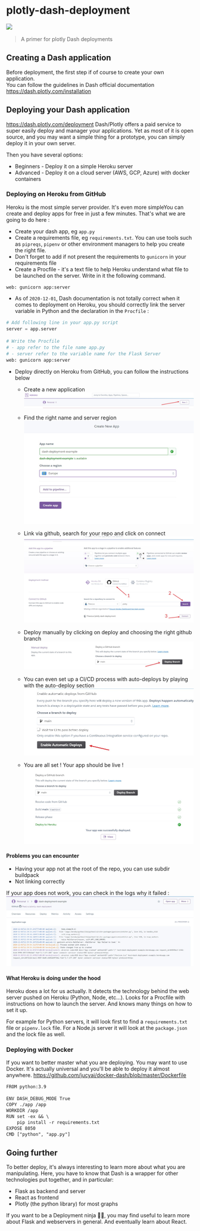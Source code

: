 # plotly-dash-deployment
![](https://dash-gallery.plotly.host/Manager/apps_data/dash-oil-and-gas/thumbnail_0a718df0-9ce7-11e9-8982-0242ac11004a.png)
> A primer for plotly Dash deployments

## Creating a Dash application
Before deployment, the first step if of course to create your own application. <br>
You can follow the guidelines in Dash official documentation https://dash.plotly.com/installation

## Deploying your Dash application
https://dash.plotly.com/deployment
Dash/Plotly offers a paid service to super easily deploy and manager your applications. Yet as most of it is open source, and you may want a simple thing for a prototype, you can simply deploy it in your own server.

Then you have several options: 
- Beginners - Deploy it on a simple Heroku server
- Advanced - Deploy it on a cloud server (AWS, GCP, Azure) with docker containers

### Deploying on Heroku from GitHub
Heroku is the most simple server provider. It's even more simpleYou can create and deploy apps for free in just a few minutes. That's what we are going to do here : 

- Create your dash app, eg ``app.py``
- Create a requirements file, eg ``requirements.txt``. You can use tools such as ``pipreqs``, ``pipenv`` or other environment managers to help you create the right file. 
- Don't forget to add if not present the requirements to ``gunicorn`` in your requirements file
- Create a Procfile - it's a text file to help Heroku understand what file to be launched on the server. Write in it the following command. 
```
web: gunicorn app:server
```
- As of ``2020-12-01``, Dash documentation is not totally correct when it comes to deployment on Heroku, you should correctly link the server variable in Python and the declaration in the ``Procfile`` :
```python
# Add following line in your app.py script
server = app.server

# Write the Procfile
# - app refer to the file name app.py
# - server refer to the variable name for the Flask Server 
web: gunicorn app:server
```
- Deploy directly on Heroku from GitHub, you can follow the instructions below

  - Create a new application
![](img/deploy1.jpg)
  - Find the right name and server region
![](img/deploy2.jpg)
  - Link via github, search for your repo and click on connect
![](img/deploy3.jpg)
  - Deploy manually by clicking on deploy and choosing the right github branch
![](img/deploy4.jpg)

  - You can even set up a CI/CD process with auto-deploys by playing with the auto-deploy section
![](img/deploy5.jpg)

  - You are all set ! Your app should be live ! 
![](img/deploy7.jpg)
  


#### Problems you can encounter
- Having your app not at the root of the repo, you can use subdir buildpack
- Not linking correctly 

If your app does not work, you can check in the logs why it failed : 
![](img/deploy6.jpg)

#### What Heroku is doing under the hood
Heroku does a lot for us actually. It detects the technology behind the web server pushed on Heroku (Python, Node, etc...). Looks for a Procfile with instructions on how to launch the server. And knows many things on how to set it up. 

For example for Python servers, it will look first to find a ``requirements.txt`` file or ``pipenv.lock`` file. For a Node.js server it will look at the ``package.json`` and the lock file as well.  


### Deploying with Docker
If you want to better master what you are deploying. You may want to use Docker. It's actually universal and you'll be able to deploy it almost anywhere. 
https://github.com/jucyai/docker-dash/blob/master/Dockerfile

```docker
FROM python:3.9

ENV DASH_DEBUG_MODE True
COPY ./app /app
WORKDIR /app
RUN set -ex && \
    pip install -r requirements.txt
EXPOSE 8050
CMD ["python", "app.py"]
```




## Going further
To better deploy, it's always interesting to learn more about what you are manipulating. Here, you have to know that Dash is a wrapper for other technologies put together, and in particular:
- Flask as backend and server
- React as frontend
- Plotly (the python library) for most graphs

If you want to be a Deployment ninja 🐱‍👤, you may find useful to learn more about Flask and webservers in general. And eventually learn about React. 